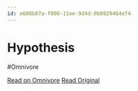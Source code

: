```yaml
---
id: e608b07a-f000-11ee-9d4d-0b0929464ef4
---
```


# Hypothesis
#Omnivore

[Read on Omnivore](https://omnivore.app/me/hypothesis-18e98c02a72)
[Read Original](https://hypothes.is/a/8eJV0u_wEe6VbJdVBjOItA)

